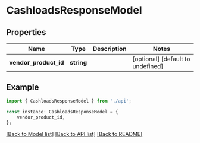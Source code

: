 # CashloadsResponseModel


## Properties

Name | Type | Description | Notes
------------ | ------------- | ------------- | -------------
**vendor_product_id** | **string** |  | [optional] [default to undefined]

## Example

```typescript
import { CashloadsResponseModel } from './api';

const instance: CashloadsResponseModel = {
    vendor_product_id,
};
```

[[Back to Model list]](../README.md#documentation-for-models) [[Back to API list]](../README.md#documentation-for-api-endpoints) [[Back to README]](../README.md)
